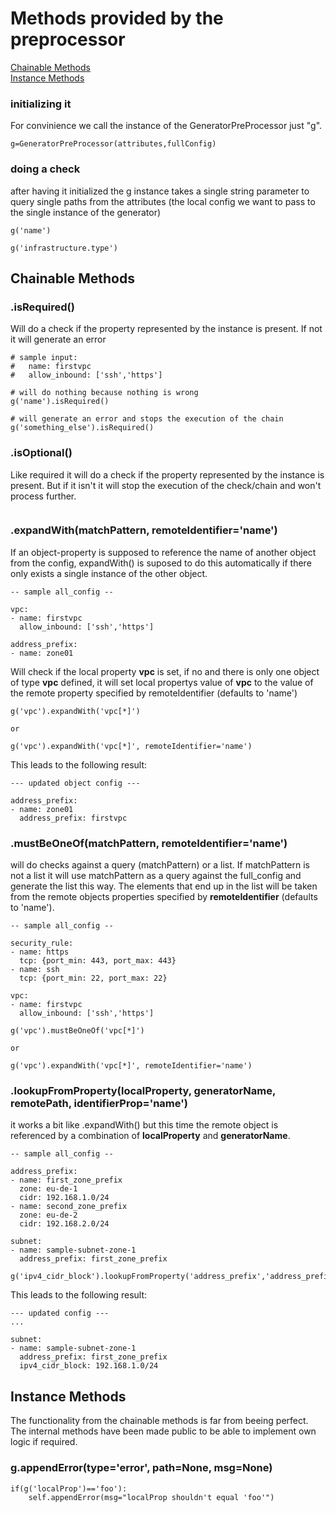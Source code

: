# Methods provided by the preprocessor

[Chainable Methods](#chainable-methods)  
[Instance Methods](#instance-methods)


### initializing it

For convinience we call the instance of the GeneratorPreProcessor just "g".

```
g=GeneratorPreProcessor(attributes,fullConfig)

```

### doing a check

after having it initialized the g instance takes a single string parameter to query single paths from the attributes (the local config we want to pass to the single instance of the generator)

```
g('name')

g('infrastructure.type')
```

## Chainable Methods

### .isRequired()
Will do a check if the property represented by the instance is present. If not it will generate an error

```
# sample input:
#   name: firstvpc
#   allow_inbound: ['ssh','https']

# will do nothing because nothing is wrong
g('name').isRequired()

# will generate an error and stops the execution of the chain
g('something_else').isRequired()
```

### .isOptional()

Like required it will do a check if the property represented by the instance is present.
But if it isn't it will stop the execution of the check/chain and won't process further.
```

```

### .expandWith(matchPattern, remoteIdentifier='name')

If an object-property is supposed to reference the name of another object from the config, expandWith() is suposed to do this automatically if there only exists a single instance of the other object.


```
-- sample all_config --

vpc:
- name: firstvpc
  allow_inbound: ['ssh','https']

address_prefix:
- name: zone01
```

Will check if the local property **vpc** is set, if no and there is only one object of type **vpc** defined, it will set local propertys value of **vpc** to the value of the remote property specified by remoteIdentifier (defaults to 'name')

```
g('vpc').expandWith('vpc[*]')

or

g('vpc').expandWith('vpc[*]', remoteIdentifier='name')

```
This leads to the following result:

```
--- updated object config ---

address_prefix:
- name: zone01
  address_prefix: firstvpc
```


### .mustBeOneOf(matchPattern, remoteIdentifier='name')

will do checks against a query (matchPattern) or a list. 
If matchPattern is not a list it will use matchPattern as a query against the full_config and generate the list this way. The elements that end up in the list will be taken from the remote objects properties specified by **remoteIdentifier** (defaults to 'name').

```
-- sample all_config --

security_rule:
- name: https
  tcp: {port_min: 443, port_max: 443}
- name: ssh
  tcp: {port_min: 22, port_max: 22}
  
vpc:
- name: firstvpc
  allow_inbound: ['ssh','https']

```

```
g('vpc').mustBeOneOf('vpc[*]')

or

g('vpc').expandWith('vpc[*]', remoteIdentifier='name')

```



### .lookupFromProperty(localProperty, generatorName, remotePath, identifierProp='name')

it works a bit like .expandWith() but this time the remote object is referenced by a combination of **localProperty** and **generatorName**.

```
-- sample all_config --

address_prefix:
- name: first_zone_prefix
  zone: eu-de-1
  cidr: 192.168.1.0/24
- name: second_zone_prefix
  zone: eu-de-2
  cidr: 192.168.2.0/24

subnet:
- name: sample-subnet-zone-1
  address_prefix: first_zone_prefix
```
 
```
g('ipv4_cidr_block').lookupFromProperty('address_prefix','address_prefix','cidr') 

```

This leads to the following result:

```
--- updated config ---
...

subnet:
- name: sample-subnet-zone-1
  address_prefix: first_zone_prefix
  ipv4_cidr_block: 192.168.1.0/24
```

## Instance Methods

The functionality from the chainable methods is far from beeing perfect. The internal methods have been made public to be able to implement own logic if required.

### g.appendError(type='error', path=None, msg=None)


```
if(g('localProp')=='foo'):
	self.appendError(msg="localProp shouldn't equal 'foo'")
```

